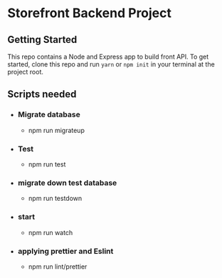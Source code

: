 # Storefront Backend Project

## Getting Started

This repo contains a Node and Express app to build front API. To get started, clone this repo and run `yarn` or `npm init` in your terminal at the project root.

## Scripts needed
  - ### Migrate database
    -  npm run migrateup
  - ### Test
    - npm run test
  - ### migrate down test database
    - npm run testdown 
  - ### start
    - npm run watch  
  - ### applying prettier and Eslint 
    - npm run lint/prettier
